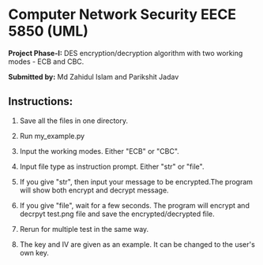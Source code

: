 # Computer Network Security EECE 5850 (UML)

**Project Phase-I:** DES encryption/decryption algorithm with two working modes - ECB and CBC.

**Submitted by:** Md Zahidul Islam and Parikshit Jadav

## Instructions:

1. Save all the files in one directory.

2. Run my_example.py

3. Input the working modes. Either "ECB" or "CBC".

4. Input file type as instruction prompt. Either "str" or "file".

5. If you give "str", then input your message to be encrypted.The program will show both encrypt and decrypt message.

6. If you give "file", wait for a few seconds. The program will encrypt and decrpyt test.png file and save the encrypted/decrypted file.

7. Rerun for multiple test in the same way.

8. The key and IV are given as an example. It can be changed to the user's own key.
